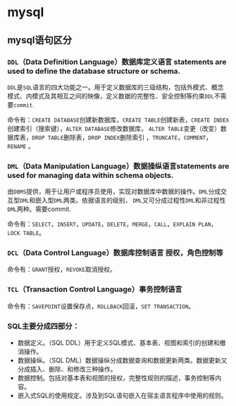 # mysql

## mysql语句区分

### `DDL`（Data Definition Language）数据库定义语言 statements are used to define the database structure or schema.

`DDL`是`SQL`语言的四大功能之一。用于定义数据库的三级结构，包括外模式、概念模式、内模式及其相互之间的映像，定义数据的完整性、安全控制等约束`DDL`不需要`commit`.

命令有：`CREATE DATABASE`创建新数据库，`CREATE TABLE`创建新表，`CREATE INDEX`创建索引（搜索键），`ALTER DATABASE`修改数据库，
`ALTER TABLE`变更（改变）数据库表，`DROP TABLE`删除表，`DROP INDEX`删除索引 ，`TRUNCATE`，`COMMENT`，`RENAME` 。

### `DML`（Data Manipulation Language）数据操纵语言statements are used for managing data within schema objects.
      
由`DBMS`提供，用于让用户或程序员使用，实现对数据库中数据的操作。`DML`分成交互型`DML`和嵌入型`DML`两类。依据语言的级别，
`DML`又可分成过程性`DML`和非过程性`DML`两种。需要commit.

命令有：`SELECT`，`INSERT`，`UPDATE`，`DELETE`，`MERGE`，`CALL`，`EXPLAIN PLAN`，`LOCK TABLE`。

### `DCL`（Data Control Language）数据库控制语言  授权，角色控制等

命令有：`GRANT`授权，`REVOKE`取消授权。

### `TCL`（Transaction Control Language）事务控制语言

命令有：`SAVEPOINT`设置保存点，`ROLLBACK`回滚，`SET TRANSACTION`。

### SQL主要分成四部分：
- 数据定义。（SQL DDL）用于定义SQL模式、基本表、视图和索引的创建和撤消操作。
- 数据操纵。（SQL DML）数据操纵分成数据查询和数据更新两类。数据更新又分成插入、删除、和修改三种操作。
- 数据控制。包括对基本表和视图的授权，完整性规则的描述，事务控制等内容。
- 嵌入式SQL的使用规定。涉及到SQL语句嵌入在宿主语言程序中使用的规则。



